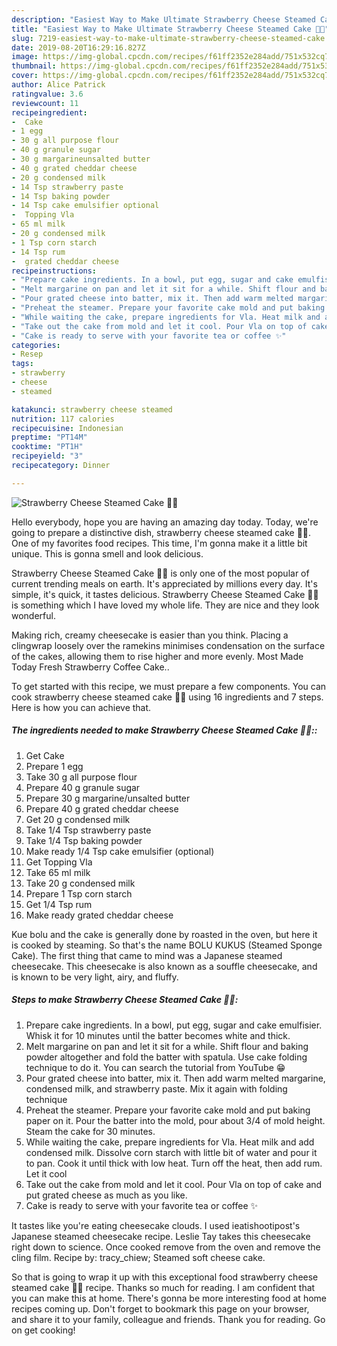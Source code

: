 ```yaml
---
description: "Easiest Way to Make Ultimate Strawberry Cheese Steamed Cake 🍓🍰"
title: "Easiest Way to Make Ultimate Strawberry Cheese Steamed Cake 🍓🍰"
slug: 7219-easiest-way-to-make-ultimate-strawberry-cheese-steamed-cake
date: 2019-08-20T16:29:16.827Z
image: https://img-global.cpcdn.com/recipes/f61ff2352e284add/751x532cq70/strawberry-cheese-steamed-cake-🍓🍰-recipe-main-photo.jpg
thumbnail: https://img-global.cpcdn.com/recipes/f61ff2352e284add/751x532cq70/strawberry-cheese-steamed-cake-🍓🍰-recipe-main-photo.jpg
cover: https://img-global.cpcdn.com/recipes/f61ff2352e284add/751x532cq70/strawberry-cheese-steamed-cake-🍓🍰-recipe-main-photo.jpg
author: Alice Patrick
ratingvalue: 3.6
reviewcount: 11
recipeingredient:
-  Cake
- 1 egg
- 30 g all purpose flour
- 40 g granule sugar
- 30 g margarineunsalted butter
- 40 g grated cheddar cheese
- 20 g condensed milk
- 14 Tsp strawberry paste
- 14 Tsp baking powder
- 14 Tsp cake emulsifier optional
-  Topping Vla
- 65 ml milk
- 20 g condensed milk
- 1 Tsp corn starch
- 14 Tsp rum
-  grated cheddar cheese
recipeinstructions:
- "Prepare cake ingredients. In a bowl, put egg, sugar and cake emulfisier. Whisk it for 10 minutes until the batter becomes white and thick."
- "Melt margarine on pan and let it sit for a while. Shift flour and baking powder altogether and fold the batter with spatula. Use cake folding technique to do it. You can search the tutorial from YouTube 😁"
- "Pour grated cheese into batter, mix it. Then add warm melted margarine, condensed milk, and strawberry paste. Mix it again with folding technique"
- "Preheat the steamer. Prepare your favorite cake mold and put baking paper on it. Pour the batter into the mold, pour about 3/4 of mold height. Steam the cake for 30 minutes."
- "While waiting the cake, prepare ingredients for Vla. Heat milk and add condensed milk. Dissolve corn starch with little bit of water and pour it to pan. Cook it until thick with low heat. Turn off the heat, then add rum. Let it cool"
- "Take out the cake from mold and let it cool. Pour Vla on top of cake and put grated cheese as much as you like."
- "Cake is ready to serve with your favorite tea or coffee ✨"
categories:
- Resep
tags:
- strawberry
- cheese
- steamed

katakunci: strawberry cheese steamed
nutrition: 117 calories
recipecuisine: Indonesian
preptime: "PT14M"
cooktime: "PT1H"
recipeyield: "3"
recipecategory: Dinner

---
```



![Strawberry Cheese Steamed Cake 🍓🍰](https://img-global.cpcdn.com/recipes/f61ff2352e284add/751x532cq70/strawberry-cheese-steamed-cake-🍓🍰-recipe-main-photo.jpg)

Hello everybody, hope you are having an amazing day today. Today, we're going to prepare a distinctive dish, strawberry cheese steamed cake 🍓🍰. One of my favorites food recipes. This time, I'm gonna make it a little bit unique. This is gonna smell and look delicious.

Strawberry Cheese Steamed Cake 🍓🍰 is only one of the most popular of current trending meals on earth. It's appreciated by millions every day. It's simple, it's quick, it tastes delicious. Strawberry Cheese Steamed Cake 🍓🍰 is something which I have loved my whole life. They are nice and they look wonderful.

Making rich, creamy cheesecake is easier than you think. Placing a clingwrap loosely over the ramekins minimises condensation on the surface of the cakes, allowing them to rise higher and more evenly. Most Made Today Fresh Strawberry Coffee Cake..


To get started with this recipe, we must prepare a few components. You can cook strawberry cheese steamed cake 🍓🍰 using 16 ingredients and 7 steps. Here is how you can achieve that.

##### The ingredients needed to make Strawberry Cheese Steamed Cake 🍓🍰::

1. Get  Cake
1. Prepare 1 egg
1. Take 30 g all purpose flour
1. Prepare 40 g granule sugar
1. Prepare 30 g margarine/unsalted butter
1. Prepare 40 g grated cheddar cheese
1. Get 20 g condensed milk
1. Take 1/4 Tsp strawberry paste
1. Take 1/4 Tsp baking powder
1. Make ready 1/4 Tsp cake emulsifier (optional)
1. Get  Topping Vla
1. Take 65 ml milk
1. Take 20 g condensed milk
1. Prepare 1 Tsp corn starch
1. Get 1/4 Tsp rum
1. Make ready  grated cheddar cheese


Kue bolu and the cake is generally done by roasted in the oven, but here it is cooked by steaming. So that&#39;s the name BOLU KUKUS (Steamed Sponge Cake). The first thing that came to mind was a Japanese steamed cheesecake. This cheesecake is also known as a souffle cheesecake, and is known to be very light, airy, and fluffy. 

##### Steps to make Strawberry Cheese Steamed Cake 🍓🍰:

1. Prepare cake ingredients. In a bowl, put egg, sugar and cake emulfisier. Whisk it for 10 minutes until the batter becomes white and thick.
1. Melt margarine on pan and let it sit for a while. Shift flour and baking powder altogether and fold the batter with spatula. Use cake folding technique to do it. You can search the tutorial from YouTube 😁
1. Pour grated cheese into batter, mix it. Then add warm melted margarine, condensed milk, and strawberry paste. Mix it again with folding technique
1. Preheat the steamer. Prepare your favorite cake mold and put baking paper on it. Pour the batter into the mold, pour about 3/4 of mold height. Steam the cake for 30 minutes.
1. While waiting the cake, prepare ingredients for Vla. Heat milk and add condensed milk. Dissolve corn starch with little bit of water and pour it to pan. Cook it until thick with low heat. Turn off the heat, then add rum. Let it cool
1. Take out the cake from mold and let it cool. Pour Vla on top of cake and put grated cheese as much as you like.
1. Cake is ready to serve with your favorite tea or coffee ✨


It tastes like you&#39;re eating cheesecake clouds. I used ieatishootipost&#39;s Japanese steamed cheesecake recipe. Leslie Tay takes this cheesecake right down to science. Once cooked remove from the oven and remove the cling film. Recipe by: tracy_chiew; Steamed soft cheese cake. 

So that is going to wrap it up with this exceptional food strawberry cheese steamed cake 🍓🍰 recipe. Thanks so much for reading. I am confident that you can make this at home. There's gonna be more interesting food at home recipes coming up. Don't forget to bookmark this page on your browser, and share it to your family, colleague and friends. Thank you for reading. Go on get cooking!
